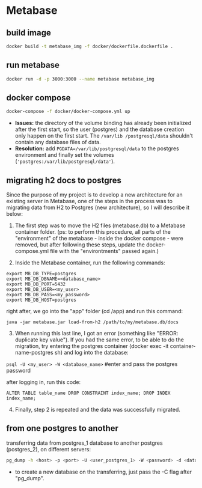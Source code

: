 # Metabase

## build image 
```bash
docker build -t metabase_img -f docker/dockerfile.dockerfile .
```

## run metabase
```bash
docker run -d -p 3000:3000 --name metabase metabase_img
```

## docker compose
```bash
docker-compose -f docker/docker-compose.yml up
```

- **Issues:** the directory of the volume binding has already been initialized after the first start, so the user (postgres) and the database creation only happen on the first start. The `/var/lib /postgresql/data` shouldn't contain any database files of data. 
- **Resolution:** add `PGDATA=/var/lib/postgresql/data` to the postgres environment and finally set the volumes (`'postgres:/var/lib/postgresql/data'`).

## migrating h2 docs to postgres

Since the purpose of my project is to develop a new architecture for an existing server in Metabase, one of the steps in the process was to migrating data from H2 to Postgres (new architecture), so I will describe it below:

1. The first step was to move the H2 files (metabase.db) to a Metabase container folder.
(ps: to perform this procedure, all parts of the "environment" of the metabase - inside the docker compose - were removed, but after following these steps, update the docker-compose.yml file with the "environtments" passed again.)

2. Inside the Metabase container, run the following commands:

`export MB_DB_TYPE=postgres`<br>
`export MB_DB_DBNAME=<database_name>`<br>
`export MB_DB_PORT=5432`<br>
`export MB_DB_USER=<my_user>`<br>
`export MB_DB_PASS=<my_password>`<br>
`export MB_DB_HOST=postgres`<br>

right after, we go into the "app" folder (cd /app) and run this command:

`java -jar metabase.jar load-from-h2 /path/to/my/metabase.db/docs`

3. When running this last line, I got an error (something like "ERROR: duplicate key value"). If you had the same error, to be able to do the migration, try entering the postgres container (docker exec -it container-name-postgres sh) and log into the database:

`psql -U <my_user> -W <database_name>` #enter and pass the postgres password

after logging in, run this code:

`ALTER TABLE table_name DROP CONSTRAINT index_name;
DROP INDEX index_name;`

4. Finally, step 2 is repeated and the data was successfully migrated.

## from one postgres to another

transferring data from postgres_1 database to another postgres (postgres_2), on different servers:
```bash
pg_dump -h <host> -p <port> -U <user_postgres_1> -W <password> -d <database_name_postgres_1> | psql -h <host> -p <port> -U <user_postgres_2> <database_name_postgres_2>
```
- to create a new database on the transferring, just pass the -C flag after "pg_dump".
